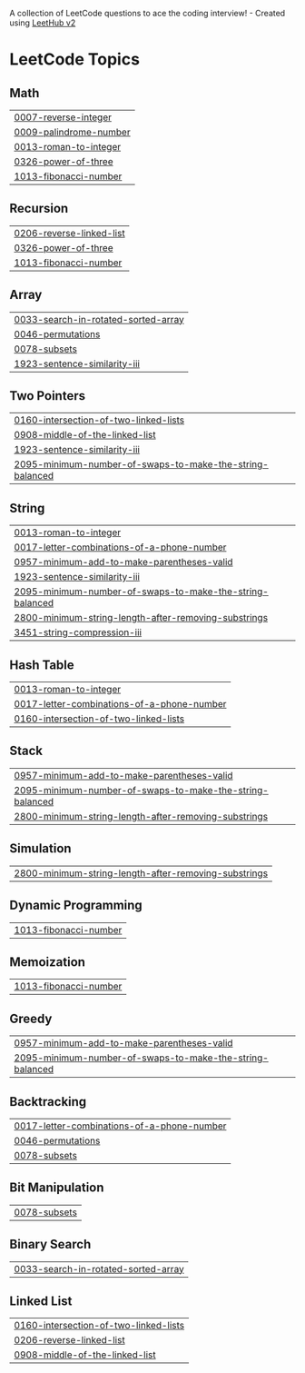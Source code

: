 A collection of LeetCode questions to ace the coding interview! - Created using [LeetHub v2](https://github.com/arunbhardwaj/LeetHub-2.0)
<!---LeetCode Topics Start-->
# LeetCode Topics
## Math
|  |
| ------- |
| [0007-reverse-integer](https://github.com/1101surabhi/coding/tree/master/0007-reverse-integer) |
| [0009-palindrome-number](https://github.com/1101surabhi/coding/tree/master/0009-palindrome-number) |
| [0013-roman-to-integer](https://github.com/1101surabhi/leetcode/tree/master/0013-roman-to-integer) |
| [0326-power-of-three](https://github.com/1101surabhi/leetcode/tree/master/0326-power-of-three) |
| [1013-fibonacci-number](https://github.com/1101surabhi/leetcode/tree/master/1013-fibonacci-number) |
## Recursion
|  |
| ------- |
| [0206-reverse-linked-list](https://github.com/1101surabhi/coding/tree/master/0206-reverse-linked-list) |
| [0326-power-of-three](https://github.com/1101surabhi/leetcode/tree/master/0326-power-of-three) |
| [1013-fibonacci-number](https://github.com/1101surabhi/leetcode/tree/master/1013-fibonacci-number) |
## Array
|  |
| ------- |
| [0033-search-in-rotated-sorted-array](https://github.com/1101surabhi/coding/tree/master/0033-search-in-rotated-sorted-array) |
| [0046-permutations](https://github.com/1101surabhi/coding/tree/master/0046-permutations) |
| [0078-subsets](https://github.com/1101surabhi/coding/tree/master/0078-subsets) |
| [1923-sentence-similarity-iii](https://github.com/1101surabhi/leetcode/tree/master/1923-sentence-similarity-iii) |
## Two Pointers
|  |
| ------- |
| [0160-intersection-of-two-linked-lists](https://github.com/1101surabhi/coding/tree/master/0160-intersection-of-two-linked-lists) |
| [0908-middle-of-the-linked-list](https://github.com/1101surabhi/coding/tree/master/0908-middle-of-the-linked-list) |
| [1923-sentence-similarity-iii](https://github.com/1101surabhi/leetcode/tree/master/1923-sentence-similarity-iii) |
| [2095-minimum-number-of-swaps-to-make-the-string-balanced](https://github.com/1101surabhi/coding/tree/master/2095-minimum-number-of-swaps-to-make-the-string-balanced) |
## String
|  |
| ------- |
| [0013-roman-to-integer](https://github.com/1101surabhi/leetcode/tree/master/0013-roman-to-integer) |
| [0017-letter-combinations-of-a-phone-number](https://github.com/1101surabhi/coding/tree/master/0017-letter-combinations-of-a-phone-number) |
| [0957-minimum-add-to-make-parentheses-valid](https://github.com/1101surabhi/coding/tree/master/0957-minimum-add-to-make-parentheses-valid) |
| [1923-sentence-similarity-iii](https://github.com/1101surabhi/leetcode/tree/master/1923-sentence-similarity-iii) |
| [2095-minimum-number-of-swaps-to-make-the-string-balanced](https://github.com/1101surabhi/coding/tree/master/2095-minimum-number-of-swaps-to-make-the-string-balanced) |
| [2800-minimum-string-length-after-removing-substrings](https://github.com/1101surabhi/leetcode/tree/master/2800-minimum-string-length-after-removing-substrings) |
| [3451-string-compression-iii](https://github.com/1101surabhi/coding/tree/master/3451-string-compression-iii) |
## Hash Table
|  |
| ------- |
| [0013-roman-to-integer](https://github.com/1101surabhi/leetcode/tree/master/0013-roman-to-integer) |
| [0017-letter-combinations-of-a-phone-number](https://github.com/1101surabhi/coding/tree/master/0017-letter-combinations-of-a-phone-number) |
| [0160-intersection-of-two-linked-lists](https://github.com/1101surabhi/coding/tree/master/0160-intersection-of-two-linked-lists) |
## Stack
|  |
| ------- |
| [0957-minimum-add-to-make-parentheses-valid](https://github.com/1101surabhi/coding/tree/master/0957-minimum-add-to-make-parentheses-valid) |
| [2095-minimum-number-of-swaps-to-make-the-string-balanced](https://github.com/1101surabhi/coding/tree/master/2095-minimum-number-of-swaps-to-make-the-string-balanced) |
| [2800-minimum-string-length-after-removing-substrings](https://github.com/1101surabhi/leetcode/tree/master/2800-minimum-string-length-after-removing-substrings) |
## Simulation
|  |
| ------- |
| [2800-minimum-string-length-after-removing-substrings](https://github.com/1101surabhi/leetcode/tree/master/2800-minimum-string-length-after-removing-substrings) |
## Dynamic Programming
|  |
| ------- |
| [1013-fibonacci-number](https://github.com/1101surabhi/leetcode/tree/master/1013-fibonacci-number) |
## Memoization
|  |
| ------- |
| [1013-fibonacci-number](https://github.com/1101surabhi/leetcode/tree/master/1013-fibonacci-number) |
## Greedy
|  |
| ------- |
| [0957-minimum-add-to-make-parentheses-valid](https://github.com/1101surabhi/coding/tree/master/0957-minimum-add-to-make-parentheses-valid) |
| [2095-minimum-number-of-swaps-to-make-the-string-balanced](https://github.com/1101surabhi/coding/tree/master/2095-minimum-number-of-swaps-to-make-the-string-balanced) |
## Backtracking
|  |
| ------- |
| [0017-letter-combinations-of-a-phone-number](https://github.com/1101surabhi/coding/tree/master/0017-letter-combinations-of-a-phone-number) |
| [0046-permutations](https://github.com/1101surabhi/coding/tree/master/0046-permutations) |
| [0078-subsets](https://github.com/1101surabhi/coding/tree/master/0078-subsets) |
## Bit Manipulation
|  |
| ------- |
| [0078-subsets](https://github.com/1101surabhi/coding/tree/master/0078-subsets) |
## Binary Search
|  |
| ------- |
| [0033-search-in-rotated-sorted-array](https://github.com/1101surabhi/coding/tree/master/0033-search-in-rotated-sorted-array) |
## Linked List
|  |
| ------- |
| [0160-intersection-of-two-linked-lists](https://github.com/1101surabhi/coding/tree/master/0160-intersection-of-two-linked-lists) |
| [0206-reverse-linked-list](https://github.com/1101surabhi/coding/tree/master/0206-reverse-linked-list) |
| [0908-middle-of-the-linked-list](https://github.com/1101surabhi/coding/tree/master/0908-middle-of-the-linked-list) |
<!---LeetCode Topics End-->